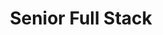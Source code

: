 ---
title: 'Senior Full Stack'
draft: false
name: "Alfonso Sebastián Simorte Ramos"
template: splash
cover: ../../../assets/img/full-stack-developer.jpeg
hero:
    title: 'Senior Full Stack'
    tagline: Lleva tus cosas a la luna y de vuelta en un abrir y cerrar de ojos.
    image:    
        file: ../../../assets/img/alfonso.jpeg
        alt: "Alfonso Sebastián Simorte Ramos"
    actions:
        - text: View on GitHub
          link: https://github.com/astronaut/my-project
          icon: external
          variant: minimal
          attrs:
            rel: me
publishDate: "2024-11-07 15:39"
editUrl: false
---